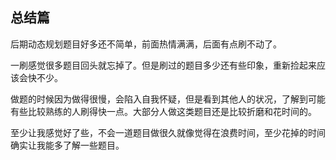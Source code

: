 ## 总结篇
后期动态规划题目好多还不简单，前面热情满满，后面有点刷不动了。

一刷感觉很多题目回头就忘掉了。但是刷过的题目多少还有些印象，重新捡起来应该会快不少。

做题的时候因为做得很慢，会陷入自我怀疑，但是看到其他人的状况，了解到可能有些比较熟练的人刷得快一点。大部分人做这类题目还是比较折磨和花时间的。

至少让我感觉好了些，不会一道题目做很久就像觉得在浪费时间，至少花掉的时间确实让我能多了解一些题目。
